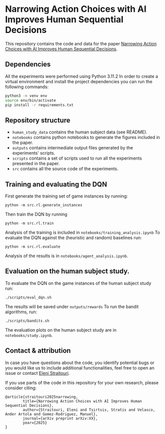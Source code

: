 # Narrowing Action Choices with AI Improves Human Sequential Decisions

This repository contains the code and data for the paper [Narrowing Action Choices with AI Improves Human Sequential Decisions]().

## Dependencies

All the experiments were performed using Python 3.11.2 In order to create a virtual environment and install the project dependencies you can run the following commands:

```bash
python3 -m venv env
source env/bin/activate
pip install -r requirements.txt
```

## Repository structure


- `human_study_data` contains the human subject data (see README).
- `notebooks` contains python notebooks to generate the figures included in the paper.
- `outputs` contains intermediate output files generated by the experiments' scripts.
- `scripts` contains a set of scripts used to run all the experiments presented in the paper. 
- `src` contains all the source code of the experiments.

## Training and evaluating the DQN
First generate the training set of game instances by running:

```
python -m src.rl.generate_instances
```

Then train the DQN by running 

```
python -m src.rl.train
```

Analysis of the training is included in `notebooks/training_analysis.ipynb` To evaluate the DQN against the (heuristic and random) baselines run:

```
python -m src.rl.evaluate
```

Analysis of the results is in `notebooks/agent_analysis.ipynb`.

## Evaluation on the human subject study.

To evaluate the DQN on the game instances of the human subject study run:

```
./scripts/eval_dqn.sh
```
The results will be saved under `outputs/rewards`
To run the bandit algorithms, run: 
```
./scripts/bandits.sh
```

The evaluation plots on the human subject study are in `notebooks/study.ipynb`. 

## Contact & attribution

In case you have questions about the code, you identify potential bugs or you would like us to include additional functionalities, feel free to open an issue or contact [Eleni Straitouri](mailto:estraitouri@mpi-sws.org).

If you use parts of the code in this repository for your own research, please consider citing:

```
@article{straitouri2025narrowing,
        title={Narrowing Action Choices with AI Improves Human Sequential Decisions},
        author={Straitouri, Eleni and Tsirtsis, Stratis and Velasco, Ander Artola and Gomez-Rodriguez, Manuel},
        journal={arXiv preprint arXiv:XX},
        year={2025}
}
```

